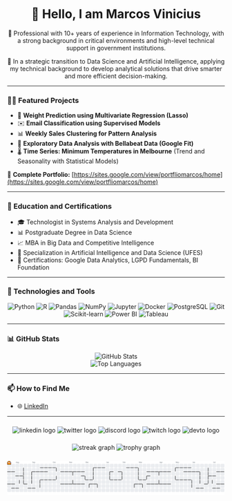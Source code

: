 <h1 align="center">👋 Hello, I am Marcos Vinicius</h1>

<p align="center">
  💼 Professional with 10+ years of experience in Information Technology, with a strong background in critical environments and high-level technical support in government institutions.
</p>

<p align="center">
  🎯 In a strategic transition to Data Science and Artificial Intelligence, applying my technical background to develop analytical solutions that drive smarter and more efficient decision-making.
</p>

---

### 👨‍💻 Featured Projects

- 🔢 **Weight Prediction using Multivariate Regression (Lasso)**  
- ✉️ **Email Classification using Supervised Models**  
- 📊 **Weekly Sales Clustering for Pattern Analysis**  
- 🧘 **Exploratory Data Analysis with Bellabeat Data (Google Fit)**  
- 🌡️ **Time Series: Minimum Temperatures in Melbourne** (Trend and Seasonality with Statistical Models)  

🔗 **Complete Portfolio:** [https://sites.google.com/view/portfliomarcos/home](https://sites.google.com/view/portfliomarcos/home)

---

### 🧠 Education and Certifications

- 🎓 Technologist in Systems Analysis and Development
- 📊 Postgraduate Degree in Data Science
- 📈 MBA in Big Data and Competitive Intelligence 
- 🤖 Specialization in Artificial Intelligence and Data Science (UFES) 
- 🏅 Certifications: Google Data Analytics, LGPD Fundamentals, BI Foundation

---

### 🧰 Technologies and Tools

<div align="center">
  <img src="https://cdn.jsdelivr.net/gh/devicons/devicon/icons/python/python-original.svg" width="40" height="40" alt="Python"/>
  <img src="https://cdn.jsdelivr.net/gh/devicons/devicon/icons/r/r-original.svg" width="40" height="40" alt="R"/>
  <img src="https://cdn.jsdelivr.net/gh/devicons/devicon/icons/pandas/pandas-original.svg" width="40" height="40" alt="Pandas"/>
  <img src="https://cdn.jsdelivr.net/gh/devicons/devicon/icons/numpy/numpy-original.svg" width="40" height="40" alt="NumPy"/>
  <img src="https://cdn.jsdelivr.net/gh/devicons/devicon/icons/jupyter/jupyter-original.svg" width="40" height="40" alt="Jupyter"/>
  <img src="https://cdn.jsdelivr.net/gh/devicons/devicon/icons/docker/docker-original.svg" width="40" height="40" alt="Docker"/>
  <img src="https://cdn.jsdelivr.net/gh/devicons/devicon/icons/postgresql/postgresql-original.svg" width="40" height="40" alt="PostgreSQL"/>
  <img src="https://cdn.jsdelivr.net/gh/devicons/devicon/icons/git/git-original.svg" width="40" height="40" alt="Git"/>

  <!-- Badge para Scikit-learn -->
  <img src="https://upload.wikimedia.org/wikipedia/commons/0/05/Scikit_learn_logo_small.svg" width="60" height="60" alt="Scikit-learn" />
  <!-- Ícone Power BI claro -->
  <img src="https://logos-world.net/wp-content/uploads/2022/02/Power-BI-Logo.png" width="60" height="60" alt="Power BI"/>
  <!-- Ícone Tableau -->
  <img src="https://cdn.worldvectorlogo.com/logos/tableau-software.svg" width="40" height="40" alt="Tableau" />
</div>


---

### 📊 GitHub Stats

<div align="center">
  <img src="https://github-readme-stats.vercel.app/api?username=marcovsilva&show_icons=true&theme=dark&count_private=true" alt="GitHub Stats" />
  <br />
  <img src="https://github-readme-stats.vercel.app/api/top-langs/?username=marcovsilva&layout=compact&langs_count=6&theme=dark" alt="Top Languages" />
</div>

---

### 📫 How to Find Me

- 🌐 [LinkedIn](https://www.linkedin.com/in/marcos-vi-silva/)

---

###

<div align="center">
  <img src="https://img.shields.io/static/v1?message=LinkedIn&logo=linkedin&label=&color=0077B5&logoColor=white&labelColor=&style=for-the-badge" height="25" alt="linkedin logo"  />
  <img src="https://img.shields.io/static/v1?message=Twitter&logo=twitter&label=&color=1DA1F2&logoColor=white&labelColor=&style=for-the-badge" height="25" alt="twitter logo"  />
  <img src="https://img.shields.io/static/v1?message=Discord&logo=discord&label=&color=7289DA&logoColor=white&labelColor=&style=for-the-badge" height="25" alt="discord logo"  />
  <img src="https://img.shields.io/static/v1?message=Twitch&logo=twitch&label=&color=9146FF&logoColor=white&labelColor=&style=for-the-badge" height="25" alt="twitch logo"  />
  <img src="https://img.shields.io/static/v1?message=dev.to&logo=dev.to&label=&color=0A0A0A&logoColor=white&labelColor=&style=for-the-badge" height="25" alt="devto logo"  />
</div>

###

<div align="center">
  <img src="https://streak-stats.demolab.com?user=marcovsilva&locale=en&mode=daily&theme=dracula&hide_border=false&border_radius=5&order=3" height="150" alt="streak graph"  />
  <img src="https://github-profile-trophy.vercel.app?username=marcovsilva&theme=dracula&column=-1&row=1&margin-w=8&margin-h=8&no-bg=false&no-frame=false&order=4" height="150" alt="trophy graph"  />
</div>

###

<picture>
  <source media="(prefers-color-scheme: dark)" srcset="https://raw.githubusercontent.com/marcovsilva/marcovsilva/output/pacman-contribution-graph-dark.svg">
  <source media="(prefers-color-scheme: light)" srcset="https://raw.githubusercontent.com/marcovsilva/marcovsilva/output/pacman-contribution-graph.svg">
  <img alt="pacman contribution graph" src="https://raw.githubusercontent.com/marcovsilva/marcovsilva/output/pacman-contribution-graph.svg">
</picture>

###
